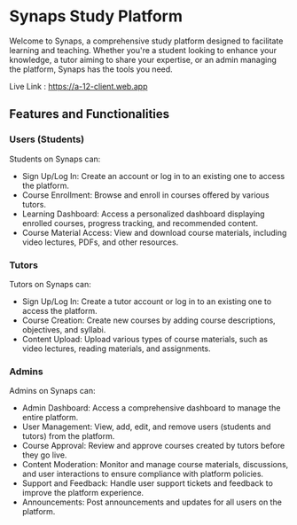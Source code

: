 # Synaps Study Platform

Welcome to Synaps, a comprehensive study platform designed to facilitate learning and teaching. Whether you're a student looking to enhance your knowledge, a tutor aiming to share your expertise, or an admin managing the platform, Synaps has the tools you need.

Live Link : https://a-12-client.web.app

## Features and Functionalities

### Users (Students)

Students on Synaps can:

- Sign Up/Log In: Create an account or log in to an existing one to access the platform.
- Course Enrollment: Browse and enroll in courses offered by various tutors.
- Learning Dashboard: Access a personalized dashboard displaying enrolled courses, progress tracking, and recommended content.
- Course Material Access: View and download course materials, including video lectures, PDFs, and other resources.

### Tutors

Tutors on Synaps can:

- Sign Up/Log In: Create a tutor account or log in to an existing one to access the platform.
- Course Creation: Create new courses by adding course descriptions, objectives, and syllabi.
- Content Upload: Upload various types of course materials, such as video lectures, reading materials, and assignments.

### Admins

Admins on Synaps can:

- Admin Dashboard: Access a comprehensive dashboard to manage the entire platform.
- User Management: View, add, edit, and remove users (students and tutors) from the platform.
- Course Approval: Review and approve courses created by tutors before they go live.
- Content Moderation: Monitor and manage course materials, discussions, and user interactions to ensure compliance with platform policies.
- Support and Feedback: Handle user support tickets and feedback to improve the platform experience.
- Announcements: Post announcements and updates for all users on the platform.


